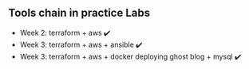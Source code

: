 ## Tools chain in practice Labs

* Week 2: terraform + aws :heavy_check_mark:
* Week 3: terraform + aws + ansible :heavy_check_mark:
* Week 3: terraform + aws + docker deploying ghost blog + mysql :heavy_check_mark:
